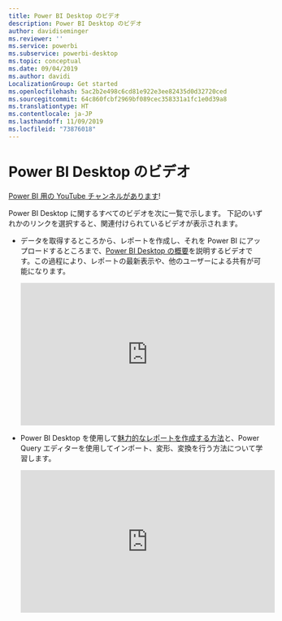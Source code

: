 ```yaml
---
title: Power BI Desktop のビデオ
description: Power BI Desktop のビデオ
author: davidiseminger
ms.reviewer: ''
ms.service: powerbi
ms.subservice: powerbi-desktop
ms.topic: conceptual
ms.date: 09/04/2019
ms.author: davidi
LocalizationGroup: Get started
ms.openlocfilehash: 5ac2b2e498c6cd81e922e3ee82435d0d32720ced
ms.sourcegitcommit: 64c860fcbf2969bf089cec358331a1fc1e0d39a8
ms.translationtype: HT
ms.contentlocale: ja-JP
ms.lasthandoff: 11/09/2019
ms.locfileid: "73876018"
---
```

# <a name="power-bi-desktop-videos"></a>Power BI Desktop のビデオ
[Power BI 用の YouTube チャンネルがあります](https://www.youtube.com/playlist?list=PL1N57mwBHtN2q1WbU5O29rrn_A0lkVv9p)!

Power BI Desktop に関するすべてのビデオを次に一覧で示します。 下記のいずれかのリンクを選択すると、関連付けられているビデオが表示されます。

- データを取得するところから、レポートを作成し、それを Power BI にアップロードするところまで、[Power BI Desktop の概要](https://www.youtube.com/watch?v=Qgam9M8I0xA)を説明するビデオです。この過程により、レポートの最新表示や、他のユーザーによる共有が可能になります。  
  
  <iframe width="500" height="281" src="https://www.youtube.com/embed/Qgam9M8I0xA" frameborder="0" allowfullscreen></iframe> 
  
- Power BI Desktop を使用して[魅力的なレポートを作成する方法](https://www.youtube.com/watch?v=ByIUx-HmQbw)と、Power Query エディターを使用してインポート、変形、変換を行う方法について学習します。
  
  <iframe width="500" height="281" src="https://www.youtube.com/embed/IMAsitQ2cAc" frameborder="0" allowfullscreen></iframe>  
  
